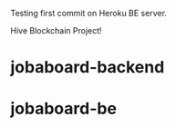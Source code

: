 Testing first commit on Heroku BE server.

Hive Blockchain Project!
# jobaboard-backend
# jobaboard-be
